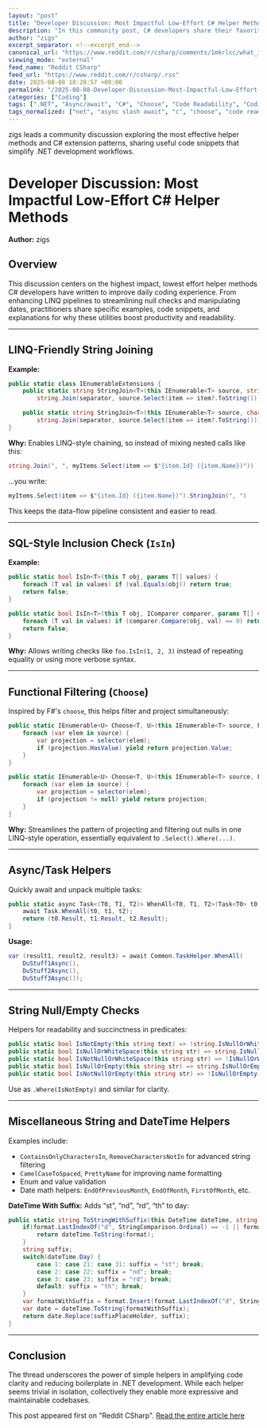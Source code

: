 ```yaml
---
layout: "post"
title: "Developer Discussion: Most Impactful Low-Effort C# Helper Methods"
description: "In this community post, C# developers share their favorite low-effort, high-impact helper methods and extension patterns. The discussion highlights how small code utilities improve code readability, support LINQ chaining, and streamline common development tasks in .NET—covering string manipulation, collection helpers, date logic, and more. The post compiles real-world examples, rationale, and implementation details from experienced practitioners."
author: "zigs"
excerpt_separator: <!--excerpt_end-->
canonical_url: "https://www.reddit.com/r/csharp/comments/1mkrlcc/what_is_the_lowest_effort_highest_impact_helper/"
viewing_mode: "external"
feed_name: "Reddit CSharp"
feed_url: "https://www.reddit.com/r/csharp/.rss"
date: 2025-08-08 10:28:57 +00:00
permalink: "/2025-08-08-Developer-Discussion-Most-Impactful-Low-Effort-C-Helper-Methods.html"
categories: ["Coding"]
tags: [".NET", "Async/await", "C#", "Choose", "Code Readability", "Coding", "Community", "DateTime Helpers", "Developer Tips", "Extension Methods", "Helper Methods", "IEnumerable", "IsIn", "IsNullOrWhiteSpace", "LINQ", "String.join", "Task Parallelism", "Utilities"]
tags_normalized: ["net", "async slash await", "c", "choose", "code readability", "coding", "community", "datetime helpers", "developer tips", "extension methods", "helper methods", "ienumerable", "isin", "isnullorwhitespace", "linq", "string dot join", "task parallelism", "utilities"]
---
```


zigs leads a community discussion exploring the most effective helper methods and C# extension patterns, sharing useful code snippets that simplify .NET development workflows.<!--excerpt_end-->

# Developer Discussion: Most Impactful Low-Effort C# Helper Methods

**Author:** zigs

## Overview

This discussion centers on the highest impact, lowest effort helper methods C# developers have written to improve daily coding experience. From enhancing LINQ pipelines to streamlining null checks and manipulating dates, practitioners share specific examples, code snippets, and explanations for why these utilities boost productivity and readability.

---

## LINQ-Friendly String Joining

**Example:**

```csharp
public static class IEnumerableExtensions {
    public static string StringJoin<T>(this IEnumerable<T> source, string separator) =>
        string.Join(separator, source.Select(item => item?.ToString()));

    public static string StringJoin<T>(this IEnumerable<T> source, char separator) =>
        string.Join(separator, source.Select(item => item?.ToString()));
}
```

**Why:** Enables LINQ-style chaining, so instead of mixing nested calls like this:

```csharp
string.Join(", ", myItems.Select(item => $"{item.Id} ({item.Name})"))
```

...you write:

```csharp
myItems.Select(item => $"{item.Id} ({item.Name})").StringJoin(", ")
```

This keeps the data-flow pipeline consistent and easier to read.

---

## SQL-Style Inclusion Check (`IsIn`)

**Example:**

```csharp
public static bool IsIn<T>(this T obj, params T[] values) {
    foreach (T val in values) if (val.Equals(obj)) return true;
    return false;
}

public static bool IsIn<T>(this T obj, IComparer comparer, params T[] values) {
    foreach (T val in values) if (comparer.Compare(obj, val) == 0) return true;
    return false;
}
```

**Why:** Allows writing checks like `foo.IsIn(1, 2, 3)` instead of repeating equality or using more verbose syntax.

---

## Functional Filtering (`Choose`)

Inspired by F#'s `choose`, this helps filter and project simultaneously:

```csharp
public static IEnumerable<U> Choose<T, U>(this IEnumerable<T> source, Func<T, U?> selector) where U : struct {
    foreach (var elem in source) {
        var projection = selector(elem);
        if (projection.HasValue) yield return projection.Value;
    }
}

public static IEnumerable<U> Choose<T, U>(this IEnumerable<T> source, Func<T, U?> selector) {
    foreach (var elem in source) {
        var projection = selector(elem);
        if (projection != null) yield return projection;
    }
}
```

**Why:** Streamlines the pattern of projecting and filtering out nulls in one LINQ-style operation, essentially equivalent to `.Select().Where(...)`.

---

## Async/Task Helpers

Quickly await and unpack multiple tasks:

```csharp
public static async Task<(T0, T1, T2)> WhenAll<T0, T1, T2>(Task<T0> t0, Task<T1> t1, Task<T2> t2) {
    await Task.WhenAll(t0, t1, t2);
    return (t0.Result, t1.Result, t2.Result);
}
```

**Usage:**

```csharp
var (result1, result2, result3) = await Common.TaskHelper.WhenAll(
    DuStuff1Async(),
    DuStuff2Async(),
    DuStuff3Async());
```

---

## String Null/Empty Checks

Helpers for readability and succinctness in predicates:

```csharp
public static bool IsNotEmpty(this string text) => !string.IsNullOrWhiteSpace(text);
public static bool IsNullOrWhiteSpace(this string str) => string.IsNullOrWhiteSpace(str);
public static bool IsNotNullOrWhiteSpace(this string str) => !IsNullOrWhiteSpace(str);
public static bool IsNullOrEmpty(this string str) => string.IsNullOrEmpty(str);
public static bool IsNotNullOrEmpty(this string str) => !IsNullOrEmpty(str);
```

Use as `.Where(IsNotEmpty)` and similar for clarity.

---

## Miscellaneous String and DateTime Helpers

Examples include:

- `ContainsOnlyCharactersIn`, `RemoveCharactersNotIn` for advanced string filtering
- `CamelCaseToSpaced`, `PrettyName` for improving name formatting
- Enum and value validation
- Date math helpers: `EndOfPreviousMonth`, `EndOfMonth`, `FirstOfMonth`, etc.

**DateTime With Suffix:**
Adds “st”, “nd”, “rd”, “th” to day:

```csharp
public static string ToStringWithSuffix(this DateTime dateTime, string format, string suffixPlaceHolder = "$") {
    if(format.LastIndexOf("d", StringComparison.Ordinal) == -1 || format.Count(x => x == 'd') > 2) {
        return dateTime.ToString(format);
    }
    string suffix;
    switch(dateTime.Day) {
        case 1: case 21: case 31: suffix = "st"; break;
        case 2: case 22: suffix = "nd"; break;
        case 3: case 23: suffix = "rd"; break;
        default: suffix = "th"; break;
    }
    var formatWithSuffix = format.Insert(format.LastIndexOf("d", StringComparison.InvariantCultureIgnoreCase) + 1, suffixPlaceHolder);
    var date = dateTime.ToString(formatWithSuffix);
    return date.Replace(suffixPlaceHolder, suffix);
}
```

---

## Conclusion

The thread underscores the power of simple helpers in amplifying code clarity and reducing boilerplate in .NET development. While each helper seems trivial in isolation, collectively they enable more expressive and maintainable codebases.

This post appeared first on "Reddit CSharp". [Read the entire article here](https://www.reddit.com/r/csharp/comments/1mkrlcc/what_is_the_lowest_effort_highest_impact_helper/)
